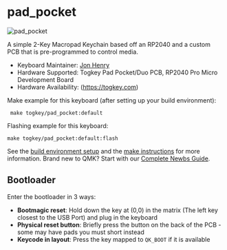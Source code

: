 # pad_pocket

![pad_pocket](https://i.imgur.com/yCrqAe5.jpeg)

A simple 2-Key Macropad Keychain based off an RP2040 and a custom PCB that is pre-programmed to control media.

* Keyboard Maintainer: [Jon Henry](https://github.com/togkey86)
* Hardware Supported: Togkey Pad Pocket/Duo PCB, RP2040 Pro Micro Development Board
* Hardware Availability: (https://togkey.com)

Make example for this keyboard (after setting up your build environment):

     make togkey/pad_pocket:default

Flashing example for this keyboard:

    make togkey/pad_pocket:default:flash

See the [build environment setup](https://docs.qmk.fm/#/getting_started_build_tools) and the [make instructions](https://docs.qmk.fm/#/getting_started_make_guide) for more information. Brand new to QMK? Start with our [Complete Newbs Guide](https://docs.qmk.fm/#/newbs).

## Bootloader

Enter the bootloader in 3 ways:

* **Bootmagic reset**: Hold down the key at (0,0) in the matrix (The left key closest to the USB Port) and plug in the keyboard
* **Physical reset button**: Briefly press the button on the back of the PCB - some may have pads you must short instead
* **Keycode in layout**: Press the key mapped to `QK_BOOT` if it is available